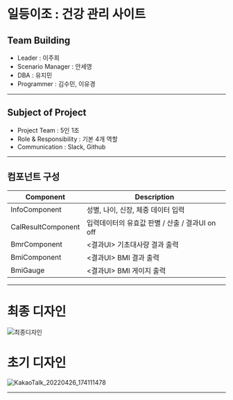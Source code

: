 
# 일등이조 : 건강 관리 사이트
## Team Building
* Leader  : 이주희
* Scenario Manager : 안세영
* DBA : 유지민
* Programmer : 김수민, 이유경

***

## Subject of Project
+ Project Team : 5인 1조
+ Role & Responsibility : 기본 4개 역할
+ Communication : Slack, Github
   
***

## 컴포넌트 구성

|Component|Description|
|--|--|
|InfoComponent|성별, 나이, 신장, 체중 데이터 입력|
|CalResultComponent|입력데이터의 유효값 판별 / 산출 / 결과UI on off|
|BmrComponent|<결과UI> 기초대사량 결과 출력|
|BmiComponent|<결과UI> BMI 결과 출력|
|BmiGauge|<결과UI> BMI 게이지 출력|
   
***
   
# 최종 디자인
![최종디자인](https://user-images.githubusercontent.com/72649564/174496876-eda41a38-b0ee-4963-91ef-f869f1222627.png)
   
# 초기 디자인
![KakaoTalk_20220426_174111478](https://user-images.githubusercontent.com/86606660/165448512-ab998d8a-49a5-4202-a60a-d9910bea942a.jpg)


***



